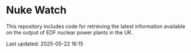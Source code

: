 # Nuke Watch

This repository includes code for retrieving the latest information available on the output of EDF nuclear power plants in the UK.

Last updated: 2025-05-22 16:15